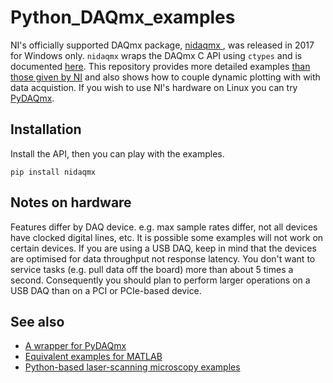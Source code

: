 # Python_DAQmx_examples

NI's officially supported DAQmx package, [nidaqmx ](https://github.com/ni/nidaqmx-python), was released in 2017 for Windows only. 
`nidaqmx` wraps the DAQmx C API using `ctypes` and is documented [here](https://nidaqmx-python.readthedocs.io/en/latest/index.html). 
This repository provides more detailed examples [than those given by NI](https://github.com/ni/nidaqmx-python/tree/master/nidaqmx_examples) and also shows how to couple dynamic plotting with with data acquistion. 
If you wish to use NI's hardware on Linux you can try [PyDAQmx](https://pythonhosted.org/PyDAQmx/index.html). 


## Installation
Install the API, then you can play with the examples.
```
pip install nidaqmx
```


## Notes on hardware
Features differ by DAQ device.
e.g. max sample rates differ, not all devices have clocked digital lines, etc. 
It is possible some examples will not work on certain devices.
If you are using a USB DAQ, keep in mind that the devices are optimised for data throughput not response latency. 
You don't want to service tasks (e.g. pull data off the board) more than about 5 times a second. 
Consequently you should plan to perform larger operations on a USB DAQ than on a PCI or PCIe-based device. 



## See also
* [A wrapper for PyDAQmx](https://github.com/petebachant/daqmx)
* [Equivalent examples for MATLAB](https://github.com/SWC-Advanced-Microscopy/MATLAB_DAQmx_examples)
* [Python-based laser-scanning microscopy examples](https://github.com/SWC-Advanced-Microscopy/SimplePyScanner)
